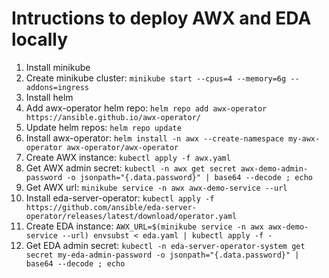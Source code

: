 # Intructions to deploy AWX and EDA locally
1. Install minikube
2. Create minikube cluster: `minikube start --cpus=4 --memory=6g --addons=ingress`
3. Install helm
4. Add awx-operator helm repo: `helm repo add awx-operator https://ansible.github.io/awx-operator/`
5. Update helm repos: `helm repo update`
6. Install awx-operator: `helm install -n awx --create-namespace my-awx-operator awx-operator/awx-operator`
7. Create AWX instance: `kubectl apply -f awx.yaml`
8. Get AWX admin secret: `kubectl -n awx get secret awx-demo-admin-password -o jsonpath="{.data.password}" | base64 --decode ; echo`
9. Get AWX url: `minikube service -n awx awx-demo-service --url`
10. Install eda-server-operator: `kubectl apply -f https://github.com/ansible/eda-server-operator/releases/latest/download/operator.yaml`
11. Create EDA instance: `AWX_URL=$(minikube service -n awx awx-demo-service --url) envsubst < eda.yaml | kubectl apply -f -`
12. Get EDA admin secret: `kubectl -n eda-server-operator-system get secret my-eda-admin-password -o jsonpath="{.data.password}" | base64 --decode ; echo`
